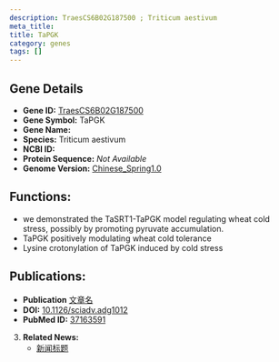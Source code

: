 ```yaml
---
description: TraesCS6B02G187500 ; Triticum aestivum
meta_title:
title: TaPGK
category: genes
tags: []
---
```


## Gene Details
- **Gene ID:**	[TraesCS6B02G187500](https://www.maizegdb.org/gene_center/gene/TraesCS6B02G187500)
- **Gene Symbol:** TaPGK
- **Gene Name:** 
- **Species:** Triticum aestivum
- **NCBI ID:** [  ]()
- **Protein Sequence:** *Not Available*
- **Genome Version:** [Chinese_Spring1.0](https://www.maizegdb.org/genome/assembly/Zm-B73-REFERENCE-NAM-5.0)

## Functions:
   - we demonstrated the TaSRT1-TaPGK model regulating wheat cold stress, possibly by promoting pyruvate accumulation.
   - TaPGK positively modulating wheat cold tolerance
   - Lysine crotonylation of TaPGK induced by cold stress

## Publications:
   - **Publication** [文章名](https://www.science.org/doi/full/10.1126/sciadv.adg1012?rfr_dat=cr_pub++0pubmed&url_ver=Z39.88-2003&rfr_id=ori%3Arid%3Acrossref.org)
   - **DOI:** [10.1126/sciadv.adg1012](https://www.science.org/doi/full/10.1126/sciadv.adg1012?rfr_dat=cr_pub++0pubmed&url_ver=Z39.88-2003&rfr_id=ori%3Arid%3Acrossref.org)
   - **PubMed ID:** [37163591](https://pubmed.ncbi.nlm.nih.gov/37163591/)

3. **Related News:**
   - [新闻标题](https://mp.weixin.qq.com/s/OWfOaPsqkd4QiJnCpY813g)
